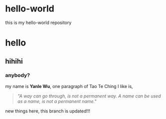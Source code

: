 # hello-world
this is my hello-world repository

# hello
## hihihi
### anybody?

my name is **Yanle Wu**, one paragraph of Tao Te Ching I like is, 
> *"A way can go through, is not a permanent way. A name can be used as a name, is not a permanent name."*

new things here,
this branch is updated!!! 
